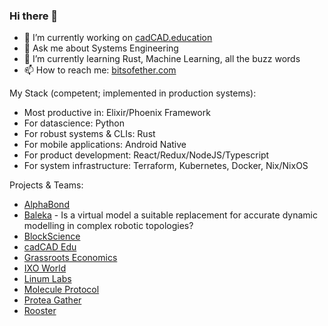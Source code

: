### Hi there 👋

- 🔭 I’m currently working on [cadCAD.education](https://cadcad.education)
- 💬 Ask me about Systems Engineering
- 🌱 I’m currently learning Rust, Machine Learning, all the buzz words
- 📫 How to reach me: [bitsofether.com](https://bitsofether.com)

My Stack (competent; implemented in production systems):
- Most productive in: Elixir/Phoenix Framework
- For datascience: Python
- For robust systems & CLIs: Rust
- For mobile applications: Android Native
- For product development: React/Redux/NodeJS/Typescript
- For system infrastructure: Terraform, Kubernetes, Docker, Nix/NixOS

<!--
**BenSchZA/BenSchZA** is a ✨ _special_ ✨ repository because its `README.md` (this file) appears on your GitHub profile.

Here are some ideas to get you started:

- 🔭 I’m currently working on ...
- 🌱 I’m currently learning ...
- 👯 I’m looking to collaborate on ...
- 🤔 I’m looking for help with ...
- 💬 Ask me about ...
- 📫 How to reach me: ...
- 😄 Pronouns: ...
- ⚡ Fun fact: ...
-->

Projects & Teams:
* [AlphaBond](https://www.alphabond.org/collaborate)
* [Baleka](https://www.youtube.com/watch?v=sPJ2xJNLG1A) - Is a virtual model a suitable replacement for accurate dynamic modelling in complex robotic topologies?
* [BlockScience](https://block.science/)
* [cadCAD Edu](https://cadcad.education/)
* [Grassroots Economics](https://gitlab.com/grassrootseconomics)
* [IXO World](https://github.com/BenSchZA/ixo-liquidity-mechanism)
* [Linum Labs](https://linumlabs.com/)
* [Molecule Protocol](https://github.com/BenSchZA/molecule-alpha)
* [Protea Gather](https://github.com/ProteaNetwork/protea-gather)
* [Rooster](https://github.com/BenSchZA/android-kotlin-alarm-clock)
